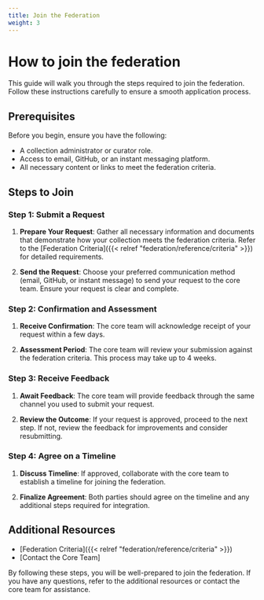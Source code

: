 ```yaml
---
title: Join the Federation
weight: 3
---
```


# How to join the federation

This guide will walk you through the steps required to join the federation. Follow these instructions carefully to ensure a smooth application process.

## Prerequisites

Before you begin, ensure you have the following:

- A collection administrator or curator role.
- Access to email, GitHub, or an instant messaging platform.
- All necessary content or links to meet the federation criteria.

## Steps to Join

### Step 1: Submit a Request

1. **Prepare Your Request**: Gather all necessary information and documents that demonstrate how your collection meets the federation criteria. Refer to the [Federation Criteria]({{< relref "federation/reference/criteria" >}}) for detailed requirements.

2. **Send the Request**: Choose your preferred communication method (email, GitHub, or instant message) to send your request to the core team. Ensure your request is clear and complete.

### Step 2: Confirmation and Assessment

1. **Receive Confirmation**: The core team will acknowledge receipt of your request within a few days.

2. **Assessment Period**: The core team will review your submission against the federation criteria. This process may take up to 4 weeks.

### Step 3: Receive Feedback

1. **Await Feedback**: The core team will provide feedback through the same channel you used to submit your request.

2. **Review the Outcome**: If your request is approved, proceed to the next step. If not, review the feedback for improvements and consider resubmitting.

### Step 4: Agree on a Timeline

1. **Discuss Timeline**: If approved, collaborate with the core team to establish a timeline for joining the federation.

2. **Finalize Agreement**: Both parties should agree on the timeline and any additional steps required for integration.

## Additional Resources

- [Federation Criteria]({{< relref "federation/reference/criteria" >}})
- [Contact the Core Team]

By following these steps, you will be well-prepared to join the federation. If you have any questions, refer to the additional resources or contact the core team for assistance.
